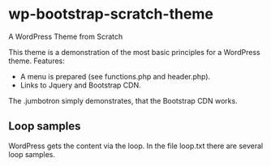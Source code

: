 # wp-bootstrap-scratch-theme
A WordPress Theme from Scratch

This theme is a demonstration of the most basic principles for a WordPress theme. Features:

* A menu is prepared (see functions.php and header.php).
* Links to Jquery and Bootstrap CDN.

The .jumbotron simply demonstrates, that the Bootstrap CDN works.

## Loop samples
WordPress gets the content via the loop.
In the file loop.txt there are several loop samples.
